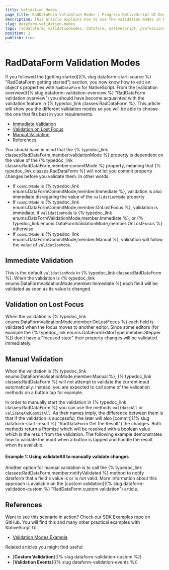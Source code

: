 ```yaml
---
title: Validation Modes
page_title: RadDataForm Validation Modes | Progress NativeScript UI Documentation
description: This article explains how to use the validation modes in RadDataForm for NativeScript.
slug: dataform-validation-modes
tags: raddataform, validationmodes, dataform, nativescript, professional, ui
position: 2
publish: true
---
```


# RadDataForm Validation Modes

If you followed the [getting started]({% slug dataform-start-source %} "RadDataForm getting started") section, you now know how to edit an object's properties with `RadDataForm` for NativeScript. From the [validation overview]({% slug dataform-validation-overview %} "RadDataForm validation overview") you should have become acquainted with the validation feature in {% typedoc_link classes:RadDataForm %}. This article will show you the different validation modes so you will be able to choose the one that fits best in your requirements.

* [Immediate Validation](#immediate-validation)
* [Validation on Lost Focus](#validation-on-lost-focus)
* [Manual Validation](#manual-validation)
* [References](#references)

You should have in mind that the {% typedoc_link classes:RadDataForm,member:validationMode %} property is dependent on the value of the {% typedoc_link classes:RadDataForm,member:commitMode %} property, meaning that {% typedoc_link classes:RadDataForm %} will not let you commit property changes before you validate them. In other words:
* If `commitMode` is {% typedoc_link enums:DataFormCommitMode,member:Immediate %}, validation is also immediate disregaring the value of the `validationMode` property
* If `commitMode` is {% typedoc_link enums:DataFormCommitMode,member:OnLostFocus %}, validation is immediate, if `validationMode` is {% typedoc_link enums:DataFormValidationMode,member:Immediate %}, or {% typedoc_link enums:DataFormValidationMode,member:OnLostFocus %} otherwise
* If `commitMode` is {% typedoc_link enums:DataFormCommitMode,member:Manual %}, validation will follow the value of `validationMode`.

## Immediate Validation

This is the default `validationMode` in {% typedoc_link classes:RadDataForm %}. When the validation is {% typedoc_link enums:DataFormValidationMode,member:Immediate %} each field will be validated as soon as its value is changed.

## Validation on Lost Focus

When the validation is {% typedoc_link enums:DataFormValidationMode,member:OnLostFocus %} each field is validated when the focus moves to another editor. Since some editors (for example the {% typedoc_link enums:DataFormEditorType,member:Stepper %}) don't have a "focused state" their property changes will be validated immediately.

## Manual Validation

When the validation is {% typedoc_link enums:DataFormValidationMode,member:Manual %}, {% typedoc_link classes:RadDataForm %} will not attempt to validate the current input automatically. Instead, you are expected to call some of the validation methods on a button tap for example.

In order to manually start the validation in {% typedoc_link classes:RadDataForm %} you can use the methods `validateAll` or `validateAndCommitAll`. As their names imply, the difference between them is that if the validation is successful, the later will also [commit]({% slug dataform-start-result %} "RadDataForm Get the Result") the changes. Both methods return a <a href="https://developer.mozilla.org/en-US/docs/Web/JavaScript/Reference/Global_Objects/Promise" target="_blank">Promise</a> which will be resolved with a boolean value which is the result from the validation. The following example demonstrates how to validate the input when a button is tapped and handle the result when its available.

#### Example 1: Using validateAll to manually validate changes

<snippet id='dataform-validate-all'/>

Another option for manual validation is to call the {% typedoc_link classes:RadDataForm,member:notifyValidated %} method to notify dataform that a field's value is or is not valid. More information about this approach is available on the [custom validation]({% slug dataform-validation-custom %} "RadDataForm custom validation") article.

## References

Want to see this scenario in action?
Check our [SDK Examples](https://github.com/telerik/nativescript-ui-samples) repo on GitHub. You will find this and many other practical examples with NativeScript UI.

* [Validation Modes Example](https://github.com/telerik/nativescript-ui-samples/tree/master/dataform/app/examples/validation/validation-modes)

Related articles you might find useful:

* [**Custom Validation**]({% slug dataform-validation-custom %})
* [**Validation Events**]({% slug dataform-validation-events %})
